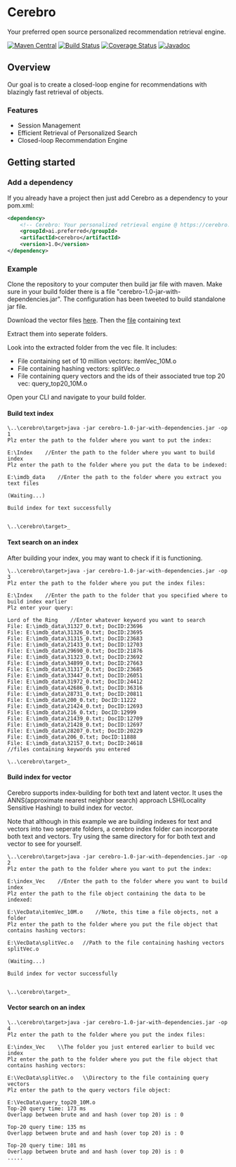 # Cerebro
Your preferred open source personalized recommendation retrieval engine.


[![Maven Central](https://maven-badges.herokuapp.com/maven-central/ai.preferred/cerebro/badge.svg)](https://maven-badges.herokuapp.com/maven-central/ai.preferred/cerebro)
[![Build Status](https://travis-ci.org/PreferredAI/cerebro.svg)](https://travis-ci.org/PreferredAI/cerebro)
[![Coverage Status](https://coveralls.io/repos/github/PreferredAI/cerebro/badge.svg)](https://coveralls.io/github/PreferredAI/cerebro)
[![Javadoc](https://www.javadoc.io/badge/ai.preferred/cerebro.svg)](https://www.javadoc.io/doc/ai.preferred/cerebro)

## Overview
Our goal is to create a closed-loop engine for recommendations with blazingly fast retrieval of objects.

### Features
- Session Management
- Efficient Retrieval of Personalized Search
- Closed-loop Recommendation Engine

## Getting started

### Add a dependency
If you already have a project then just add Cerebro as a dependency to your pom.xml:
```xml
<dependency>
    <!-- Cerebro: Your personalized retrieval engine @ https://cerebro.preferred.ai/ -->
    <groupId>ai.preferred</groupId>
  	<artifactId>cerebro</artifactId>
  	<version>1.0</version>
</dependency>
```
### Example
Clone the repository to your computer then build jar file with maven. Make sure in your build folder there is a file 
"cerebro-1.0-jar-with-dependencies.jar". The configuration has been tweeted to build standalone jar file.

Download the vector files [here](https://drive.google.com/open?id=1qAouLknsfU6fPlEDo1oD3uX2M9U6V7TN). 
Then the [file](https://drive.google.com/file/d/1KVFtMcmqvYsR0yTzqtfBKVupocNh0fn3/view?usp=sharing) containing text

Extract them into seperate folders.

Look into the extracted folder from the vec file. It includes: 
+ File containing set of 10 million vectors: itemVec_10M.o 
+ File containing hashing vectors: splitVec.o 
+ File containing query vectors and the ids of their associated true top 20 vec: query_top20_10M.o

Open your CLI and navigate to your build folder.

#### Build text index
```ssh
\..\cerebro\target>java -jar cerebro-1.0-jar-with-dependencies.jar -op 1
Plz enter the path to the folder where you want to put the index:

E:\Index    //Enter the path to the folder where you want to build index
Plz enter the path to the folder where you put the data to be indexed:

E:\imdb_data    //Enter the path to the folder where you extract you text files

(Waiting...)

Build index for text successfully


\..\cerebro\target>_
```
#### Text search on an index
After building your index, you may want to check if it is functioning.

```ssh
\..\cerebro\target>java -jar cerebro-1.0-jar-with-dependencies.jar -op 3
Plz enter the path to the folder where you put the index files:

E:\Index    //Enter the path to the folder that you specified where to build index earlier
Plz enter your query:

Lord of the Ring    //Enter whatever keyword you want to search
File: E:\imdb_data\31327_0.txt; DocID:23696
File: E:\imdb_data\31326_0.txt; DocID:23695
File: E:\imdb_data\31315_0.txt; DocID:23683
File: E:\imdb_data\21433_0.txt; DocID:12703
File: E:\imdb_data\29690_0.txt; DocID:21876
File: E:\imdb_data\31323_0.txt; DocID:23692
File: E:\imdb_data\34899_0.txt; DocID:27663
File: E:\imdb_data\31317_0.txt; DocID:23685
File: E:\imdb_data\33447_0.txt; DocID:26051
File: E:\imdb_data\31972_0.txt; DocID:24412
File: E:\imdb_data\42686_0.txt; DocID:36316
File: E:\imdb_data\28731_0.txt; DocID:20811
File: E:\imdb_data\200_0.txt; DocID:11222
File: E:\imdb_data\21424_0.txt; DocID:12693
File: E:\imdb_data\216_0.txt; DocID:12999
File: E:\imdb_data\21439_0.txt; DocID:12709
File: E:\imdb_data\21428_0.txt; DocID:12697
File: E:\imdb_data\28207_0.txt; DocID:20229
File: E:\imdb_data\206_0.txt; DocID:11888
File: E:\imdb_data\32157_0.txt; DocID:24618
//files containing keywords you entered

\..\cerebro\target>_
```
 
 #### Build index for vector
 Cerebro supports index-building for both text and latent vector.
 It uses the ANNS(approximate nearest neighbor search) approach LSH(Locality Sensitive Hashing) to build index 
 for vector.
 
 Note that although in this example we are building indexes for text and vectors into two seperate folders, a cerebro 
 index folder can incorporate both text and vectors. Try using the same directory for for both text and vector to see for 
 yourself.
 
 ```ssh
\..\cerebro\target>java -jar cerebro-1.0-jar-with-dependencies.jar -op 2
Plz enter the path to the folder where you want to put the index:

E:\index_Vec    //Enter the path to the folder where you want to build index
Plz enter the path to the file object containing the data to be indexed:

E:\VecData\itemVec_10M.o    //Note, this time a file objects, not a folder
Plz enter the path to the folder where you put the file object that contains hashing vectors:

E:\VecData\splitVec.o   //Path to the file containing hashing vectors splitVec.o

(Waiting...)

Build index for vector successfully


\..\cerebro\target>_
 ``` 
 
#### Vector search on an index
```ssh
\..\cerebro\target>java -jar cerebro-1.0-jar-with-dependencies.jar -op 4
Plz enter the path to the folder where you put the index files:

E:\index_Vec    \\The folder you just entered earlier to build vec index
Plz enter the path to the folder where you put the file object that contains hashing vectors:

E:\VecData\splitVec.o   \\Directory to the file containing query vectors
Plz enter the path to the query vectors file object:

E:\VecData\query_top20_10M.o
Top-20 query time: 173 ms
Overlapp between brute and and hash (over top 20) is : 0

Top-20 query time: 135 ms
Overlapp between brute and and hash (over top 20) is : 0

Top-20 query time: 101 ms
Overlapp between brute and and hash (over top 20) is : 0
.....
```
 

